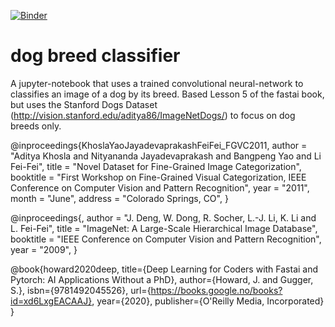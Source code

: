 [![Binder](https://mybinder.org/badge_logo.svg)](https://mybinder.org/v2/gh/Rexus28/dog-breed-classifier/HEAD?filepath=%2Fvoila%2Frender%2Fdog_breed_classifier_app.ipynb)

# dog breed classifier
A jupyter-notebook that uses a trained convolutional neural-network to classifies an image of a dog by its breed. Based Lesson 5 of the fastai book, but uses the Stanford Dogs Dataset (http://vision.stanford.edu/aditya86/ImageNetDogs/) to focus on dog breeds only.


@inproceedings{KhoslaYaoJayadevaprakashFeiFei_FGVC2011,
author = "Aditya Khosla and Nityananda Jayadevaprakash and Bangpeng Yao and Li Fei-Fei",
title = "Novel Dataset for Fine-Grained Image Categorization",
booktitle = "First Workshop on Fine-Grained Visual Categorization, IEEE Conference on Computer Vision and Pattern Recognition",
year = "2011",
month = "June",
address = "Colorado Springs, CO",
}

@inproceedings{,
author = "J. Deng, W. Dong, R. Socher, L.-J. Li, K. Li and L. Fei-Fei",
title = "ImageNet: A Large-Scale Hierarchical Image Database",
booktitle = "IEEE Conference on Computer Vision and Pattern Recognition",
year = "2009",
}

@book{howard2020deep,
title={Deep Learning for Coders with Fastai and Pytorch: AI Applications Without a PhD},
author={Howard, J. and Gugger, S.},
isbn={9781492045526},
url={https://books.google.no/books?id=xd6LxgEACAAJ},
year={2020},
publisher={O'Reilly Media, Incorporated}
}



